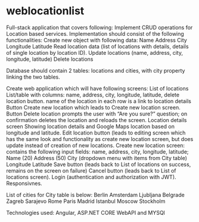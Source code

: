 # weblocationlist
Full-stack application that covers following:
Implement CRUD operations for Location based services. Implementation should consist of the following functionalities: 
Create new object with following data:
Name
Address
City 
Longitude
Latitude
Read location data (list of locations with details, details of single location by location ID). 
Update locations (name, address, city, longitude, latitude)
Delete locations

Database should contain 2 tables: locations and cities, with city property linking the two tables.


Create web application which will have following screens:
List of locations
List/table with columns: name, address, city, longitude, latitude, delete location button.
name of the location in each row is a link to location details
Button Create new location which leads to Create new location screen.
Button Delete location prompts the user with “Are you sure?” question; on confirmation deletes the location and reloads the screen.
Location details screen
Showing location details and Google Maps location based on longitude and latitude. 
Edit location button (leads to editing screen which has the same look and functionality as create new location screen, but does update instead of creation of new locations. 
Create new location screen:
contains the following input fields: name, address, city, longitude, latitude;
Name (20)
Address (50)
City (dropdown menu with items from City table)
Longitude
Latitude 
Save button (leads back to List of locations on success, remains on the screen on failure)
Cancel button (leads back to List of locations screen). 
Login (authentication and authorization with JWT). 
Responsivnes.

List of cities for City table is below:
Berlin
Amsterdam
Ljubljana
Belgrade
Zagreb
Sarajevo
Rome
Paris
Madrid
Istanbul
Moscow
Stockholm

Technologies used: Angular, ASP.NET CORE WebAPI and MYSQl
